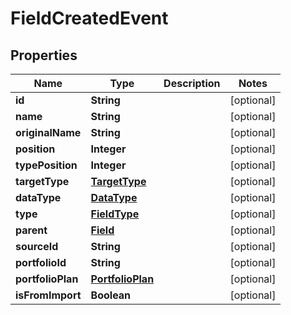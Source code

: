 
# FieldCreatedEvent

## Properties
Name | Type | Description | Notes
------------ | ------------- | ------------- | -------------
**id** | **String** |  |  [optional]
**name** | **String** |  |  [optional]
**originalName** | **String** |  |  [optional]
**position** | **Integer** |  |  [optional]
**typePosition** | **Integer** |  |  [optional]
**targetType** | [**TargetType**](TargetType.md) |  |  [optional]
**dataType** | [**DataType**](DataType.md) |  |  [optional]
**type** | [**FieldType**](FieldType.md) |  |  [optional]
**parent** | [**Field**](Field.md) |  |  [optional]
**sourceId** | **String** |  |  [optional]
**portfolioId** | **String** |  |  [optional]
**portfolioPlan** | [**PortfolioPlan**](PortfolioPlan.md) |  |  [optional]
**isFromImport** | **Boolean** |  |  [optional]



